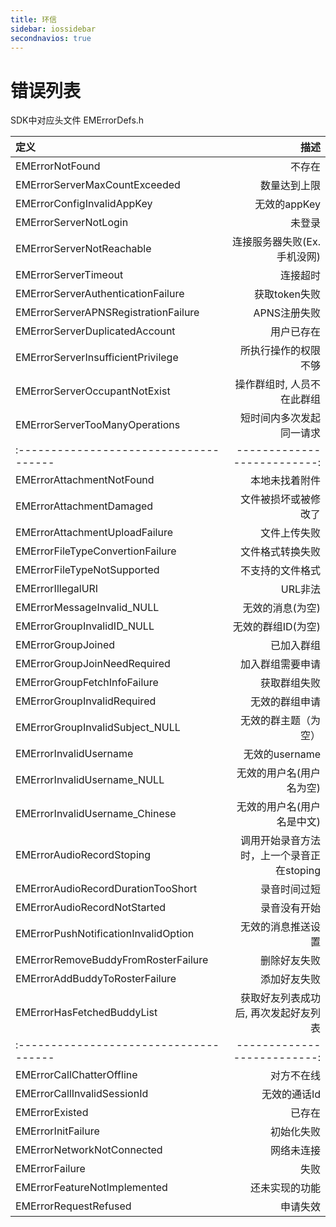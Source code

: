 ```yaml
---
title: 环信
sidebar: iossidebar
secondnavios: true
---
```


# 错误列表

SDK中对应头文件 EMErrorDefs.h

|               定义                     |           描述            |
|:------------------------------------- | -------------------------:|
| EMErrorNotFound                       | 不存在                     |
| EMErrorServerMaxCountExceeded         | 数量达到上限                |
| EMErrorConfigInvalidAppKey            | 无效的appKey               |
| EMErrorServerNotLogin                 | 未登录                     |
| EMErrorServerNotReachable             | 连接服务器失败(Ex. 手机没网)  |
| EMErrorServerTimeout                  | 连接超时                    |
| EMErrorServerAuthenticationFailure    | 获取token失败               |
| EMErrorServerAPNSRegistrationFailure  | APNS注册失败                |
| EMErrorServerDuplicatedAccount        | 用户已存在                  |
| EMErrorServerInsufficientPrivilege    | 所执行操作的权限不够          |
| EMErrorServerOccupantNotExist         | 操作群组时, 人员不在此群组     |
| EMErrorServerTooManyOperations        | 短时间内多次发起同一请求       |
|:------------------------------------- | --------------------------:|
| EMErrorAttachmentNotFound             | 本地未找着附件               |
| EMErrorAttachmentDamaged              | 文件被损坏或被修改了          |
| EMErrorAttachmentUploadFailure        | 文件上传失败                 |
| EMErrorFileTypeConvertionFailure      | 文件格式转换失败              |
| EMErrorFileTypeNotSupported           | 不支持的文件格式              |
| EMErrorIllegalURI                     | URL非法                     |
| EMErrorMessageInvalid_NULL            | 无效的消息(为空)              |
| EMErrorGroupInvalidID_NULL            | 无效的群组ID(为空)           |
| EMErrorGroupJoined                    | 已加入群组                   |
| EMErrorGroupJoinNeedRequired          | 加入群组需要申请                      |
| EMErrorGroupFetchInfoFailure          | 获取群组失败                          |
| EMErrorGroupInvalidRequired           | 无效的群组申请                         |
| EMErrorGroupInvalidSubject_NULL       | 无效的群主题（为空）                   |
| EMErrorInvalidUsername                | 无效的username                       |
| EMErrorInvalidUsername_NULL           | 无效的用户名(用户名为空)                |
| EMErrorInvalidUsername_Chinese        | 无效的用户名(用户名是中文)              |
| EMErrorAudioRecordStoping             | 调用开始录音方法时，上一个录音正在stoping |
| EMErrorAudioRecordDurationTooShort    | 录音时间过短                          |
| EMErrorAudioRecordNotStarted          | 录音没有开始                          |
| EMErrorPushNotificationInvalidOption  | 无效的消息推送设置                     |
| EMErrorRemoveBuddyFromRosterFailure   | 删除好友失败                          |
| EMErrorAddBuddyToRosterFailure        | 添加好友失败                          |
| EMErrorHasFetchedBuddyList            | 获取好友列表成功后, 再次发起好友列表      |
|:------------------------------------- | --------------------------:|
| EMErrorCallChatterOffline             | 对方不在线                            |
| EMErrorCallInvalidSessionId           | 无效的通话Id                          |
| EMErrorExisted                        | 已存在                               |
| EMErrorInitFailure                    | 初始化失败                            |
| EMErrorNetworkNotConnected            | 网络未连接                            |
| EMErrorFailure                        | 失败                                 |
| EMErrorFeatureNotImplemented          | 还未实现的功能                         |
| EMErrorRequestRefused                 | 申请失效                              |
